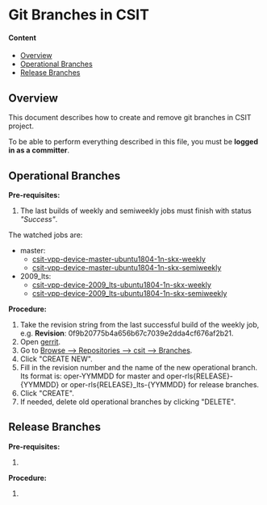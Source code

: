 # Git Branches in CSIT

#### Content

- [Overview](#overview)
- [Operational Branches](#operational-branches)
- [Release Branches](#release-branches)

## Overview

This document describes how to create and remove git branches in CSIT project.

To be able to perform everything described in this file, you must be **logged
in as a committer**.

## Operational Branches

**Pre-requisites:**

1. The last builds of weekly and semiweekly jobs must finish with status
   *"Success"*.

The watched jobs are:

- master:
  - [csit-vpp-device-master-ubuntu1804-1n-skx-weekly](https://jenkins.fd.io/view/csit/job/csit-vpp-device-master-ubuntu1804-1n-skx-weekly)
  - [csit-vpp-device-master-ubuntu1804-1n-skx-semiweekly](https://jenkins.fd.io/view/csit/job/csit-vpp-device-master-ubuntu1804-1n-skx-semiweekly)
- 2009_lts:
  - [csit-vpp-device-2009_lts-ubuntu1804-1n-skx-weekly](https://jenkins.fd.io/view/csit/job/csit-vpp-device-2009_lts-ubuntu1804-1n-skx-weekly)
  - [csit-vpp-device-2009_lts-ubuntu1804-1n-skx-semiweekly](https://jenkins.fd.io/view/csit/job/csit-vpp-device-2009_lts-ubuntu1804-1n-skx-semiweekly)

**Procedure:**

1. Take the revision string from the last successful build of the weekly job,
   e.g. **Revision**: 0f9b20775b4a656b67c7039e2dda4cf676af2b21.
1. Open [gerrit](https://gerrit.fd.io/).
1. Go to [Browse --> Repositories --> csit --> Branches](https://gerrit.fd.io/r/admin/repos/csit,branches).
1. Click "CREATE NEW".
1. Fill in the revision number and the name of the new operational branch. Its
   format is: oper-YYMMDD for master and oper-rls{RELEASE}-{YYMMDD} or
   oper-rls{RELEASE}_lts-{YYMMDD} for release branches.
1. Click "CREATE".
1. If needed, delete old operational branches by clicking "DELETE".

## Release Branches

**Pre-requisites:**

1. 

**Procedure:**

1. 
